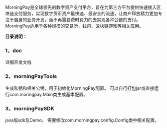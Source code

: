 MorningPay是全球领先的数字资产支付平台，旨在为第三方平台提供快速接入区块链支付服务，实现数字货币资产最快速、最安全的流通，让商户释放精力更加专注于自身的业务开发，而不再需要费时费力的去实现各种公链的支付。 
MorningPay适用于各种规模的交易所、钱包、区块链游戏等相关应用。

**目录说明：**
### 1、doc
详细开发文档

### 2、morningPayTools
生成私钥和相关公钥，用于初始化MorningPay配置。
可以自行打包jar或直接运行com.moringpay.Main类生成基本配置。

### 3、morningPaySDK
java版sdk及Demo。
需要修改com.morningpay.config.Config类中相关配置。

